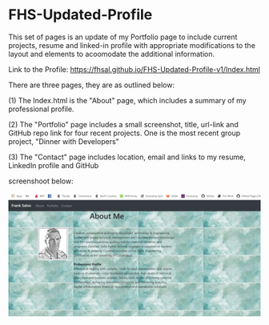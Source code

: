 # FHS-Updated-Profile

This set of pages is an update of my Portfolio page to include current projects, resume and linked-in profile with appropriate modifications to the layout and elements to acoomodate the additional information.

Link to the Profile:  https://fhsal.github.io/FHS-Updated-Profile-v1/Index.html

There are three pages, they are as outlined below:

(1) The Index.html is the "About" page, which includes a summary of my professional profile.  

(2) The "Portfolio" page includes a small screenshot, title, url-link and GitHub repo link for four recent projects.  One is the most recent group project, "Dinner with Developers"

(3) The "Contact" page includes location, email and links to my resume, LinkedIn profile and GitHub 

screenshoot below:

![img](https://github.com/fhsal/FHS-Updated-Profile/blob/master/assets/images/Screenshot.jpg)
